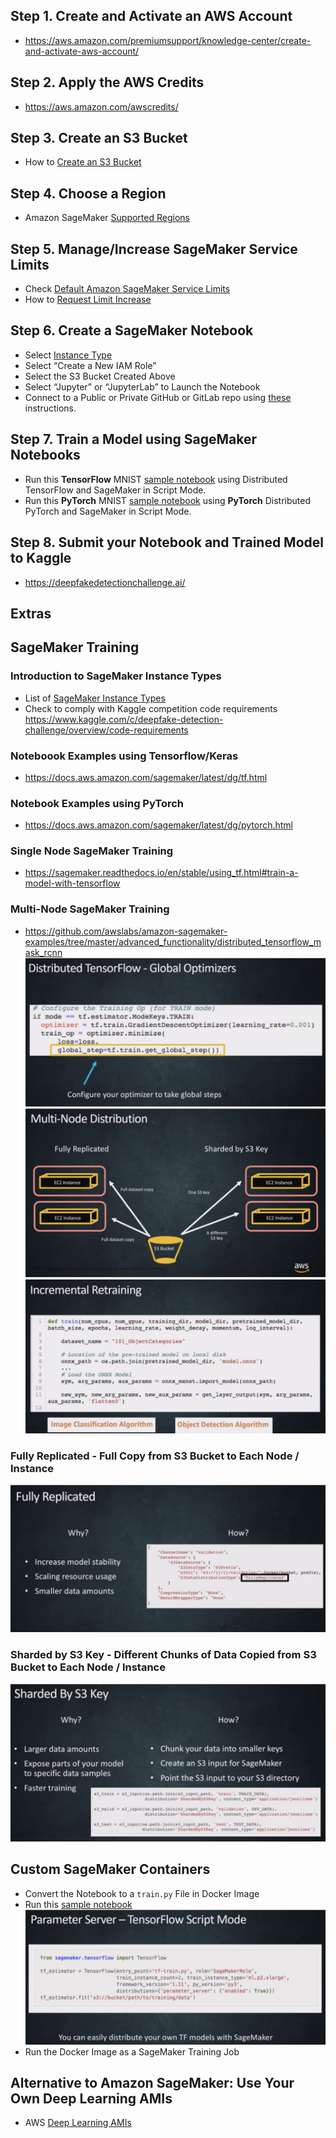 ## Step 1. Create and Activate an AWS Account
* https://aws.amazon.com/premiumsupport/knowledge-center/create-and-activate-aws-account/ 

## Step 2. Apply the AWS Credits
* https://aws.amazon.com/awscredits/  

## Step 3. Create an S3 Bucket
* How to [Create an S3 Bucket](https://docs.aws.amazon.com/AmazonS3/latest/user-guide/create-bucket.html)

## Step 4. Choose a Region
* Amazon SageMaker [Supported Regions](https://docs.aws.amazon.com/general/latest/gr/rande.html#sagemaker_region)

## Step 5. Manage/Increase SageMaker Service Limits
* Check [Default Amazon SageMaker Service Limits](https://docs.aws.amazon.com/general/latest/gr/sagemaker.html#limits_sagemaker)
* How to [Request Limit Increase](https://docs.aws.amazon.com/servicequotas/latest/userguide/request-quota-increase.html)

## Step 6. Create a SageMaker Notebook
* Select [Instance Type](https://aws.amazon.com/sagemaker/pricing/instance-types/)
* Select “Create a New IAM Role”
* Select the S3 Bucket Created Above
* Select “Jupyter” or “JupyterLab” to Launch the Notebook
* Connect to a Public or Private GitHub or GitLab repo using [these](git-integration.md) instructions.

## Step 7. Train a Model using SageMaker Notebooks
* Run this **TensorFlow** MNIST [sample notebook](tensorflow/) using Distributed TensorFlow and SageMaker in Script Mode.
* Run this **PyTorch** MNIST [sample notebook](pytorch/) using **PyTorch** Distributed PyTorch and SageMaker in Script Mode.

## Step 8. Submit your Notebook and Trained Model to Kaggle
* https://deepfakedetectionchallenge.ai/

## Extras
## SageMaker Training
### Introduction to SageMaker Instance Types
* List of [SageMaker Instance Types](https://aws.amazon.com/sagemaker/pricing/instance-types/)
* Check to comply with Kaggle competition code requirements https://www.kaggle.com/c/deepfake-detection-challenge/overview/code-requirements

### Noteboook Examples using Tensorflow/Keras
* https://docs.aws.amazon.com/sagemaker/latest/dg/tf.html

### Notebook Examples using PyTorch
* https://docs.aws.amazon.com/sagemaker/latest/dg/pytorch.html

### Single Node SageMaker Training
* https://sagemaker.readthedocs.io/en/stable/using_tf.html#train-a-model-with-tensorflow

### Multi-Node SageMaker Training
* https://github.com/awslabs/amazon-sagemaker-examples/tree/master/advanced_functionality/distributed_tensorflow_mask_rcnn
![Distributed Tensorflow](img/distributed_tf.png)
![Multi Node Distribution](img/multi_node.png)
![Incremental Retraining](img/incremental_retraining.png)

### Fully Replicated - Full Copy from S3 Bucket to Each Node / Instance
![Fully Replicated Data](img/fully_replicated.png)

### Sharded by S3 Key - Different Chunks of Data Copied from S3 Bucket to Each Node / Instance
![Sharded by S3 key](img/sharded_s3.png)

## Custom SageMaker Containers 
* Convert the Notebook to a `train.py` File in Docker Image
* Run this [sample notebook](examples/custom-sagemaker-container/notebook.ipynb)
![Parameter Server](img/parameter_server.png)
* Run the Docker Image as a SageMaker Training Job

## Alternative to Amazon SageMaker: Use Your Own Deep Learning AMIs
* AWS [Deep Learning AMIs](https://docs.aws.amazon.com/dlami/latest/devguide/what-is-dlami.html)
